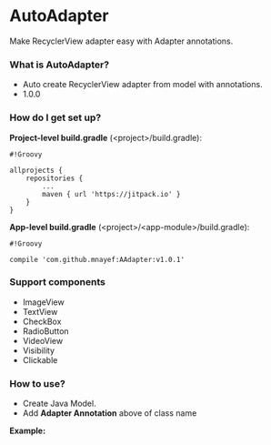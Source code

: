 # AutoAdapter #

Make RecyclerView adapter easy with Adapter annotations.

### What is AutoAdapter? ###

* Auto create RecyclerView adapter from model with annotations.
* 1.0.0

### How do I get set up? ###

**Project-level build.gradle** \(\<project>/build.gradle):
```
#!Groovy

allprojects {
    repositories {
        ...
        maven { url 'https://jitpack.io' }
    }
}
```
**App-level build.gradle** \(\<project>/\<app-module>/build.gradle):

```
#!Groovy

compile 'com.github.mnayef:AAdapter:v1.0.1'
```



### Support components ###

* ImageView
* TextView
* CheckBox
* RadioButton
* VideoView
* Visibility
* Clickable

### How to use? ###

* Create Java Model.
* Add **Adapter Annotation** above of class name

**Example:**